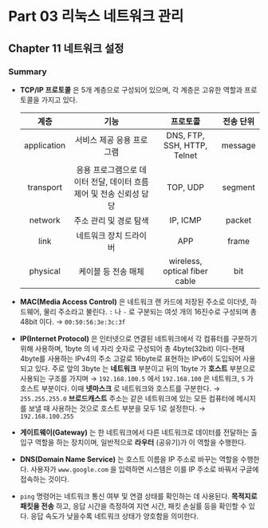 # Part 03 리눅스 네트워크 관리
## Chapter 11 네트워크 설정

### Summary
- **TCP/IP 프로토콜** 은 5개 계층으로 구성되어 있으며, 각 계층은 고유한 역할과 프로토콜을 가지고 있다.

    |계층|기능|프로토콜|전송 단위|
    |:--:|:--:|:--:|:--:|
    |application|서비스 제공 응용 프로그램|DNS, FTP, SSH, HTTP, Telnet|message|
    |transport|응용 프로그램으로 데이터 전달, 데이터 흐름 제어 및 전송 신뢰성 담당|TOP, UDP|segment|
    |network|주소 관리 및 경로 탐색|IP, ICMP|packet|
    |link|네트워크 장치 드라이버|APP|frame|
    |physical|케이블 등 전송 매체|wireless, optical fiber cable|bit|

- **MAC(Media Access Control)** 은 네트워크 랜 카드에 저장된 주소로 이더넷, 하드웨어, 물리 주소라고 불린다. `:` 나 `-` 로 구분되는 여섯 개의 16진수로 구성되며 총 48bit 이다. &rarr; `00:50:56:3e:3c:3f`
- **IP(Internet Protocol)** 은 인터넷으로 연결된 네트워크에서 각 컴퓨터를 구분하기 위해 사용하며, 1byte 의 네 자리 숫자로 구성되어 총 4byte(32bit) 이다-현재 4byte를 사용하는 IPv4의 주소 고갈로 16byte로 표현하는 IPv6이 도입되어 사용되고 있다. 주로 앞의 3byte 는 **네트워크** 부분이고 뒤의 1byte 가 **호스트** 부분으로 사용되는 구조를 가지며 &rarr; `192.168.100.5` 에서 `192.168.100` 은 네트워크, `5` 가 호스트 부분이다. 이때 **넷마스크** 로 네트워크와 호스트를 구분한다. &rarr; `255.255.255.0` **브로드캐스트** 주소는 같은 네트워크에 있는 모든 컴퓨터에 메시지를 보낼 때 사용하는 것으로 호스트 부분을 모두 1로 설정한다. &rarr; `192.168.100.255`
- **게이트웨이(Gateway)** 는 한 네트워크에서 다른 네트워크로 데이터를 전달하는 출입구 역할을 하는 장치이며, 일반적으로 **라우터** (공유기)가 이 역할을 수행한다.
- **DNS(Domain Name Service)** 는 호스트 이름을 IP 주소로 바꾸는 역할을 수행한다. 사용자가 `www.google.com` 을 입력하면 시스템은 이를 IP 주소로 바꿔서 구글에 접속하는 것이다.
- `ping` 명령어는 네트워크 통신 여부 및 연결 상태를 확인하는 데 사용된다. **목적지로 패킷을 전송** 하고, 응답 시간을 측정하여 지연 시간, 패킷 손실률 등을 확인할 수 있다. 응답 속도가 낮을수록 네트워크 상태가 양호함을 의미한다.